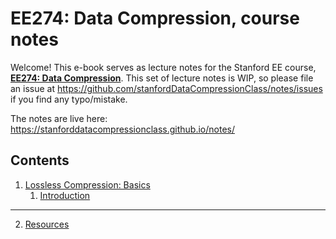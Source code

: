 # EE274: Data Compression, course notes

Welcome! This e-book serves as lecture notes for the Stanford EE course, [**EE274: Data Compression**](https://stanforddatacompressionclass.github.io/Fall22/). This set of lecture notes is WIP, so please file an issue at https://github.com/stanfordDataCompressionClass/notes/issues if you find any typo/mistake. 

The notes are live here: https://stanforddatacompressionclass.github.io/notes/

## Contents
1. [Lossless Compression: Basics](./lossless_iid/intro.md)
    1. [Introduction](./lossless_iid/intro.md)

---
2. [Resources](./resources.md)

